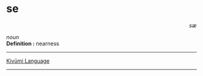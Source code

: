 
# se

<div align="right"><i>sæ</i></div>

*noun*  
**Definition :** nearness  

---

[Kivümi Language](../README.md)

---
